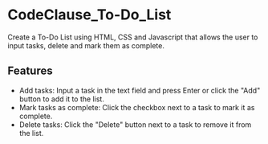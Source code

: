# CodeClause_To-Do_List
Create a To-Do List using HTML, CSS and Javascript that allows the user to input tasks, delete and mark them as complete.

## Features

- Add tasks: Input a task in the text field and press Enter or click the "Add" button to add it to the list.
- Mark tasks as complete: Click the checkbox next to a task to mark it as complete.
- Delete tasks: Click the "Delete" button next to a task to remove it from the list.

